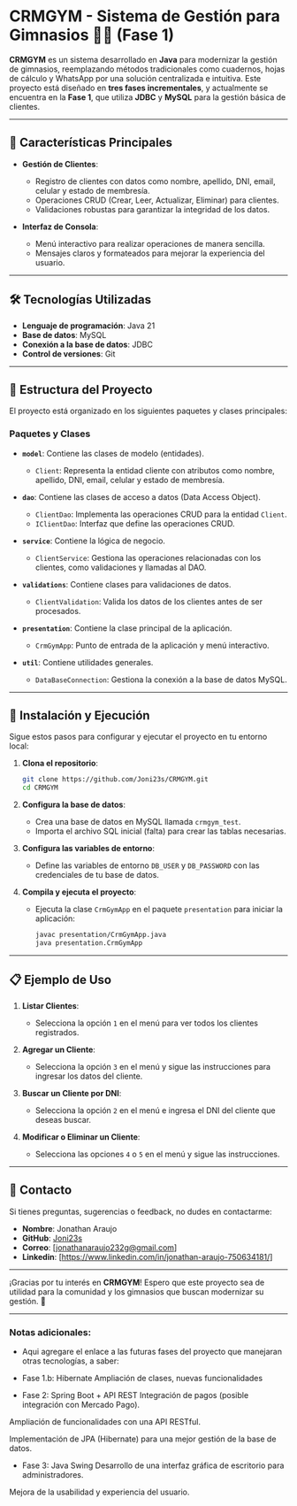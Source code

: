 # CRMGYM - Sistema de Gestión para Gimnasios 🏋️‍♂️ (Fase 1)

**CRMGYM** es un sistema desarrollado en **Java** para modernizar la gestión de gimnasios, reemplazando métodos tradicionales como cuadernos, hojas de cálculo y WhatsApp por una solución centralizada e intuitiva. Este proyecto está diseñado en **tres fases incrementales**, y actualmente se encuentra en la **Fase 1**, que utiliza **JDBC** y **MySQL** para la gestión básica de clientes.

---

## 📌 Características Principales

- **Gestión de Clientes**:
  - Registro de clientes con datos como nombre, apellido, DNI, email, celular y estado de membresía.
  - Operaciones CRUD (Crear, Leer, Actualizar, Eliminar) para clientes.
  - Validaciones robustas para garantizar la integridad de los datos.

- **Interfaz de Consola**:
  - Menú interactivo para realizar operaciones de manera sencilla.
  - Mensajes claros y formateados para mejorar la experiencia del usuario.

---

## 🛠️ Tecnologías Utilizadas

- **Lenguaje de programación**: Java 21
- **Base de datos**: MySQL
- **Conexión a la base de datos**: JDBC
- **Control de versiones**: Git

---

## 🚀 Estructura del Proyecto

El proyecto está organizado en los siguientes paquetes y clases principales:

### **Paquetes y Clases**

- **`model`**: Contiene las clases de modelo (entidades).
  - `Client`: Representa la entidad cliente con atributos como nombre, apellido, DNI, email, celular y estado de membresía.

- **`dao`**: Contiene las clases de acceso a datos (Data Access Object).
  - `ClientDao`: Implementa las operaciones CRUD para la entidad `Client`.
  - `IClientDao`: Interfaz que define las operaciones CRUD.

- **`service`**: Contiene la lógica de negocio.
  - `ClientService`: Gestiona las operaciones relacionadas con los clientes, como validaciones y llamadas al DAO.

- **`validations`**: Contiene clases para validaciones de datos.
  - `ClientValidation`: Valida los datos de los clientes antes de ser procesados.

- **`presentation`**: Contiene la clase principal de la aplicación.
  - `CrmGymApp`: Punto de entrada de la aplicación y menú interactivo.

- **`util`**: Contiene utilidades generales.
  - `DataBaseConnection`: Gestiona la conexión a la base de datos MySQL.

---

## 🚀 Instalación y Ejecución

Sigue estos pasos para configurar y ejecutar el proyecto en tu entorno local:

1. **Clona el repositorio**:
   ```bash
   git clone https://github.com/Joni23s/CRMGYM.git
   cd CRMGYM
   ```

2. **Configura la base de datos**:
   - Crea una base de datos en MySQL llamada `crmgym_test`.
   - Importa el archivo SQL inicial (falta) para crear las tablas necesarias.

3. **Configura las variables de entorno**:
   - Define las variables de entorno `DB_USER` y `DB_PASSWORD` con las credenciales de tu base de datos.

4. **Compila y ejecuta el proyecto**:
   - Ejecuta la clase `CrmGymApp` en el paquete `presentation` para iniciar la aplicación:
     ```bash
     javac presentation/CrmGymApp.java
     java presentation.CrmGymApp
     ```

---

## 📋 Ejemplo de Uso

1. **Listar Clientes**:
   - Selecciona la opción `1` en el menú para ver todos los clientes registrados.

2. **Agregar un Cliente**:
   - Selecciona la opción `3` en el menú y sigue las instrucciones para ingresar los datos del cliente.

3. **Buscar un Cliente por DNI**:
   - Selecciona la opción `2` en el menú e ingresa el DNI del cliente que deseas buscar.

4. **Modificar o Eliminar un Cliente**:
   - Selecciona las opciones `4` o `5` en el menú y sigue las instrucciones.

---

## 📧 Contacto

Si tienes preguntas, sugerencias o feedback, no dudes en contactarme:
- **Nombre**: Jonathan Araujo
- **GitHub**: [Joni23s](https://github.com/Joni23s)
- **Correo**: [jonathanaraujo232g@gmail.com]
- **Linkedin**: [https://www.linkedin.com/in/jonathan-araujo-750634181/]

---

¡Gracias por tu interés en **CRMGYM**! Espero que este proyecto sea de utilidad para la comunidad y los gimnasios que buscan modernizar su gestión. 🚀

---

### Notas adicionales:
- Aqui agregare el enlace a las futuras fases del proyecto que manejaran otras tecnologías, a saber:

* Fase 1.b: Hibernate
Ampliación de clases, nuevas funcionalidades

* Fase 2: Spring Boot + API REST
Integración de pagos (posible integración con Mercado Pago).

Ampliación de funcionalidades con una API RESTful.

Implementación de JPA (Hibernate) para una mejor gestión de la base de datos.

* Fase 3: Java Swing
Desarrollo de una interfaz gráfica de escritorio para administradores.

Mejora de la usabilidad y experiencia del usuario.
